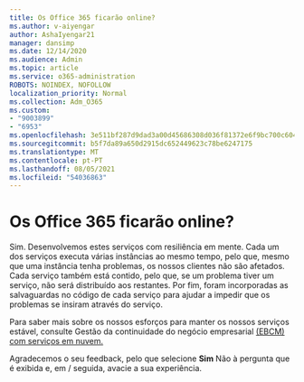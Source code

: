 ```yaml
---
title: Os Office 365 ficarão online?
ms.author: v-aiyengar
author: AshaIyengar21
manager: dansimp
ms.date: 12/14/2020
ms.audience: Admin
ms.topic: article
ms.service: o365-administration
ROBOTS: NOINDEX, NOFOLLOW
localization_priority: Normal
ms.collection: Adm_O365
ms.custom:
- "9003899"
- "6953"
ms.openlocfilehash: 3e511bf287d9dad3a00d45686308d036f81372e6f9bc700c6043ed76aa5b184e
ms.sourcegitcommit: b5f7da89a650d2915dc652449623c78be6247175
ms.translationtype: MT
ms.contentlocale: pt-PT
ms.lasthandoff: 08/05/2021
ms.locfileid: "54036863"
---
```

# <a name="will-office-365-services-stay-online"></a>Os Office 365 ficarão online?

Sim. Desenvolvemos estes serviços com resiliência em mente. Cada um dos serviços executa várias instâncias ao mesmo tempo, pelo que, mesmo que uma instância tenha problemas, os nossos clientes não são afetados. Cada serviço também está contido, pelo que, se um problema tiver um serviço, não será distribuído aos restantes. Por fim, foram incorporadas as salvaguardas no código de cada serviço para ajudar a impedir que os problemas se insiram através do serviço.

Para saber mais sobre os nossos esforços para manter os nossos serviços estável, consulte Gestão da continuidade do negócio empresarial [(EBCM) com serviços em nuvem.](https://go.microsoft.com/fwlink/?linkid=2124377)

Agradecemos o seu feedback, pelo que selecione **Sim** Não à pergunta que é exibida e, em /  seguida, avacie a sua experiência.